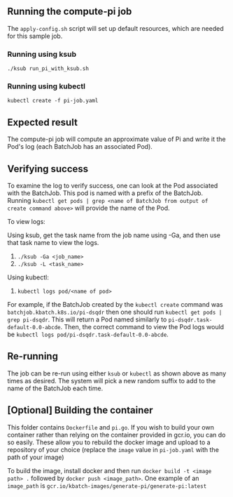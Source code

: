 ## Running the compute-pi job

The `apply-config.sh` script will set up default resources, which are needed for this sample job.

### Running using ksub
`./ksub run_pi_with_ksub.sh`

### Running using kubectl
`kubectl create -f pi-job.yaml`

## Expected result

The compute-pi job will compute an approximate value of Pi and write it the Pod's log (each BatchJob has
an associated Pod).

## Verifying success

To examine the log to verify success, one can look at the Pod associated with the BatchJob.
This pod is named with a prefix of the BatchJob. Running
`kubectl get pods | grep <name of BatchJob from output of create command above>` will provide the name
of the Pod.

To view logs:

Using ksub, get the task name from the job name using -Ga, and then use that task name to view the logs.
  1. `./ksub -Ga <job_name>`
  1. `./ksub -L <task_name>`
  
Using kubectl:
  1. `kubectl logs pod/<name of pod>`

For example, if the BatchJob created by the `kubectl create` command was `batchjob.kbatch.k8s.io/pi-dsqdr` then
one should run `kubectl get pods | grep pi-dsqdr`. This will return a Pod named similarly to
`pi-dsqdr.task-default-0.0-abcde`. Then, the correct command to view the Pod logs would be
`kubectl logs pod/pi-dsqdr.task-default-0.0-abcde`.

## Re-running

The job can be re-run using either `ksub` or `kubectl` as shown above as many times as desired. The system
will pick a new random suffix to add to the name of the BatchJob each time.

## [Optional] Building the container

This folder contains `Dockerfile` and `pi.go`. If you wish to build your own container rather than
relying on the container provided in gcr.io, you can do so easily. These allow you to rebuild the docker image and upload to
a repository of your choice (replace the `image` value in `pi-job.yaml` with the path of your image)

To build the image, install docker and then run `docker build -t <image path> .` followed by
`docker push <image_path>`. One example of an `image_path` is `gcr.io/kbatch-images/generate-pi/generate-pi:latest`
